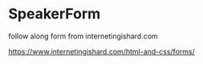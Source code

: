 # SpeakerForm
follow along form from internetingishard.com

https://www.internetingishard.com/html-and-css/forms/
